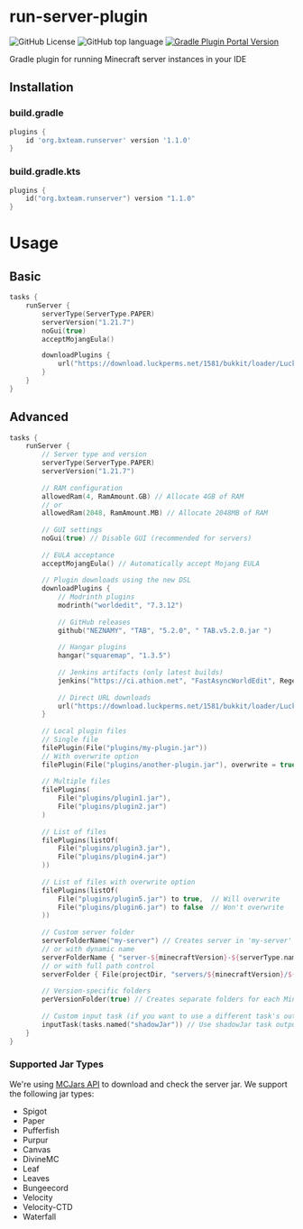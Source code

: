 # run-server-plugin

![GitHub License](https://img.shields.io/github/license/BX-Team/run-server-plugin)
![GitHub top language](https://img.shields.io/github/languages/top/BX-Team/run-server-plugin?logo=kotlin&color=blue)
[![Gradle Plugin Portal Version](https://img.shields.io/gradle-plugin-portal/v/org.bxteam.runserver?label=Gradle%20Plugin%20Portal&color=007ec6)](https://plugins.gradle.org/plugin/org.bxteam.runserver)

Gradle plugin for running Minecraft server instances in your IDE 

## Installation

### build.gradle

```groovy
plugins {
    id 'org.bxteam.runserver' version '1.1.0'
}
```

### build.gradle.kts

```kotlin
plugins {
    id("org.bxteam.runserver") version "1.1.0"
}
```

# Usage

## Basic

```kotlin
tasks {
    runServer {
        serverType(ServerType.PAPER)
        serverVersion("1.21.7")
        noGui(true)
        acceptMojangEula()

        downloadPlugins {
            url("https://download.luckperms.net/1581/bukkit/loader/LuckPerms-Bukkit-5.4.164.jar")
        }
    }
}
```

## Advanced

```kotlin
tasks {
    runServer {
        // Server type and version
        serverType(ServerType.PAPER)
        serverVersion("1.21.7")
        
        // RAM configuration
        allowedRam(4, RamAmount.GB) // Allocate 4GB of RAM
        // or
        allowedRam(2048, RamAmount.MB) // Allocate 2048MB of RAM
        
        // GUI settings
        noGui(true) // Disable GUI (recommended for servers)
        
        // EULA acceptance
        acceptMojangEula() // Automatically accept Mojang EULA
        
        // Plugin downloads using the new DSL
        downloadPlugins {
            // Modrinth plugins
            modrinth("worldedit", "7.3.12")
            
            // GitHub releases
            github("NEZNAMY", "TAB", "5.2.0", " TAB.v5.2.0.jar ")
            
            // Hangar plugins
            hangar("squaremap", "1.3.5")
            
            // Jenkins artifacts (only latest builds)
            jenkins("https://ci.athion.net", "FastAsyncWorldEdit", Regex("Bukkit"))
            
            // Direct URL downloads
            url("https://download.luckperms.net/1581/bukkit/loader/LuckPerms-Bukkit-5.4.164.jar")
        }
        
        // Local plugin files
        // Single file
        filePlugin(File("plugins/my-plugin.jar"))
        // With overwrite option
        filePlugin(File("plugins/another-plugin.jar"), overwrite = true)
        
        // Multiple files
        filePlugins(
            File("plugins/plugin1.jar"),
            File("plugins/plugin2.jar")
        )
        
        // List of files
        filePlugins(listOf(
            File("plugins/plugin3.jar"),
            File("plugins/plugin4.jar")
        ))
        
        // List of files with overwrite option
        filePlugins(listOf(
            File("plugins/plugin5.jar") to true,  // Will overwrite
            File("plugins/plugin6.jar") to false  // Won't overwrite
        ))
        
        // Custom server folder
        serverFolderName("my-server") // Creates server in 'my-server' directory
        // or with dynamic name
        serverFolderName { "server-${minecraftVersion}-${serverType.name.lowercase()}" }
        // or with full path control
        serverFolder { File(projectDir, "servers/${minecraftVersion}/${serverType.name.lowercase()}") }
        
        // Version-specific folders
        perVersionFolder(true) // Creates separate folders for each Minecraft version
        
        // Custom input task (if you want to use a different task's output)
        inputTask(tasks.named("shadowJar")) // Use shadowJar task output instead of jar
    }
}
```

### Supported Jar Types

We're using [MCJars API](https://mcjars.app/api) to download and check the server jar. We support the following jar types:

- Spigot
- Paper
- Pufferfish
- Purpur
- Canvas
- DivineMC
- Leaf
- Leaves
- Bungeecord
- Velocity
- Velocity-CTD
- Waterfall
